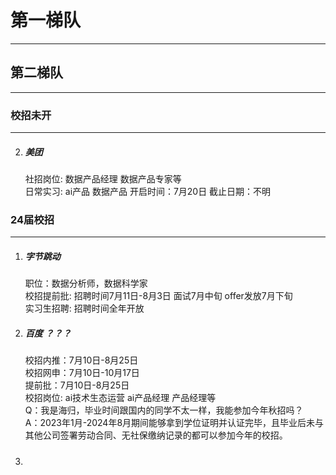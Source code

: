 # 第一梯队  
***

## 第二梯队  
***

### 校招未开  
***  
2. ##### 美团  
   社招岗位:  数据产品经理 数据产品专家等  
   日常实习: ai产品 数据产品 开启时间：7月20日 截止日期：不明  

### 24届校招  
***
1. ##### 字节跳动  
   职位：数据分析师，数据科学家   
   校招提前批: 招聘时间7月11日-8月3日 面试7月中旬 offer发放7月下旬  
   实习生招聘: 招聘时间全年开放
2. ##### 百度  ？？？
   校招内推：7月10日-8月25日  
   校招网申：7月10日-10月17日  
   提前批：7月10日-8月25日  
   校招岗位:  ai技术生态运营 ai产品经理 产品经理等   
   Q：我是海归，毕业时间跟国内的同学不太一样，我能参加今年秋招吗？  
   A：2023年1月-2024年8月期间能够拿到学位证明并认证完毕，且毕业后未与其他公司签署劳动合同、无社保缴纳记录的都可以参加今年的校招。
3. #####